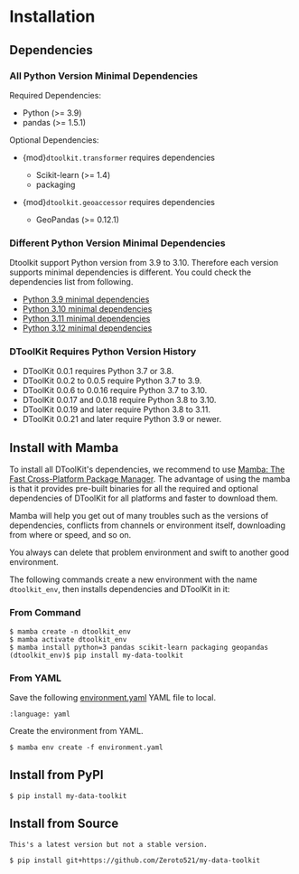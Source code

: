 # Installation

## Dependencies

### All Python Version Minimal Dependencies

Required Dependencies:

- Python (>= 3.9)
- pandas (>= 1.5.1)

Optional Dependencies:

- {mod}`dtoolkit.transformer` requires dependencies

  - Scikit-learn (>= 1.4)
  - packaging

- {mod}`dtoolkit.geoaccessor` requires dependencies

  - GeoPandas (>= 0.12.1)

### Different Python Version Minimal Dependencies

Dtoolkit support Python version from 3.9 to 3.10.
Therefore each version supports minimal dependencies is different.
You could check the dependencies list from following.

- [Python 3.9 minimal dependencies](https://github.com/Zeroto521/my-data-toolkit/blob/main/ci/env/39-minimal.yaml)
- [Python 3.10 minimal dependencies](https://github.com/Zeroto521/my-data-toolkit/blob/main/ci/env/310-minimal.yaml)
- [Python 3.11 minimal dependencies](https://github.com/Zeroto521/my-data-toolkit/blob/main/ci/env/311-minimal.yaml)
- [Python 3.12 minimal dependencies](https://github.com/Zeroto521/my-data-toolkit/blob/main/ci/env/312-minimal.yaml)

### DToolKit Requires Python Version History

- DToolKit 0.0.1 requires Python 3.7 or 3.8.
- DToolKit 0.0.2 to 0.0.5 require Python 3.7 to 3.9.
- DToolKit 0.0.6 to 0.0.16 require Python 3.7 to 3.10.
- DToolKit 0.0.17 and 0.0.18 require Python 3.8 to 3.10.
- DToolKit 0.0.19 and later require Python 3.8 to 3.11.
- DToolKit 0.0.21 and later require Python 3.9 or newer.

## Install with Mamba

To install all DToolKit's dependencies, we recommend to use [Mamba: The Fast Cross-Platform Package Manager](https://mamba.readthedocs.io/).
The advantage of using the mamba is that it provides pre-built binaries for all the
required and optional dependencies of DToolKit for all platforms and faster to download them.

Mamba will help you get out of many troubles such as the versions of dependencies,
conflicts from channels or environment itself, downloading from where or speed, and so on.

You always can delete that problem environment and swift to another good environment.

The following commands create a new environment with the name `dtoolkit_env`,
then installs dependencies and DToolKit in it:

### From Command

```console
$ mamba create -n dtoolkit_env
$ mamba activate dtoolkit_env
$ mamba install python=3 pandas scikit-learn packaging geopandas
(dtoolkit_env)$ pip install my-data-toolkit
```

### From YAML

Save the following [environment.yaml](../../../environment.yaml) YAML file to local.

```{literalinclude} ../../../environment.yaml
:language: yaml
```

Create the environment from YAML.

```console
$ mamba env create -f environment.yaml
```

## Install from PyPI

```console
$ pip install my-data-toolkit
```

## Install from Source

```{warning}
This's a latest version but not a stable version.
```

```console
$ pip install git+https://github.com/Zeroto521/my-data-toolkit
```
